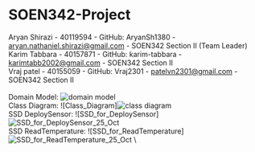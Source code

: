 # SOEN342-Project
Aryan Shirazi - 40119594 - GitHub: AryanSh1380 - aryan.nathaniel.shirazi@gmail.com - SOEN342 Section II (Team Leader) \
Karim Tabbara - 40157871 - GitHub: karim-tabbara - karimtabb2002@gmail.com - SOEN342 Section II \
Vraj patel - 40155059 - GitHub: Vraj2301 - patelvn2301@gmail.com - SOEN342 Section II \
\
Domain Model: ![domain model](https://github.com/AryanSh1380/SOEN342-Project/assets/76165234/2840cb68-0b7f-48d2-9420-3eb964ca5031) \
Class Diagram: ![Class_Diagram]![class diagram](https://github.com/AryanSh1380/SOEN342-Project/assets/76165234/dec1a294-c8e9-4f08-a2a4-1841e95f9a31) \
SSD DeploySensor: ![SSD_for_DeploySensor]![SSD_for_DeploySensor_25_Oct](https://github.com/AryanSh1380/SOEN342-Project/assets/76165234/c7a0ca3d-25d6-4fdb-9df4-aa89f225931d) \
SSD ReadTemperature: ![SSD_for_ReadTemperature]![SSD_for_ReadTemperature_25_Oct](https://github.com/AryanSh1380/SOEN342-Project/assets/76165234/26d252e9-fc40-4156-84b3-8100db3c615e) \
